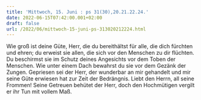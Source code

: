 ```yaml
---
title: 'Mittwoch, 15. Juni : ps 31(30),20.21.22.24.'
date: 2022-06-15T07:42:00.001+02:00
draft: false
url: /2022/06/mittwoch-15-juni-ps-313020212224.html
---
```


Wie groß ist deine Güte, Herr, die du bereithältst für alle, die dich fürchten und ehren; du erweist sie allen, die sich vor den Menschen zu dir flüchten. Du beschirmst sie im Schutz deines Angesichts vor dem Toben der Menschen. Wie unter einem Dach bewahrst du sie vor dem Gezänk der Zungen. Gepriesen sei der Herr, der wunderbar an mir gehandelt und mir seine Güte erwiesen hat zur Zeit der Bedrängnis. Liebt den Herrn, all seine Frommen! Seine Getreuen behütet der Herr, doch den Hochmütigen vergilt er ihr Tun mit vollem Maß.
